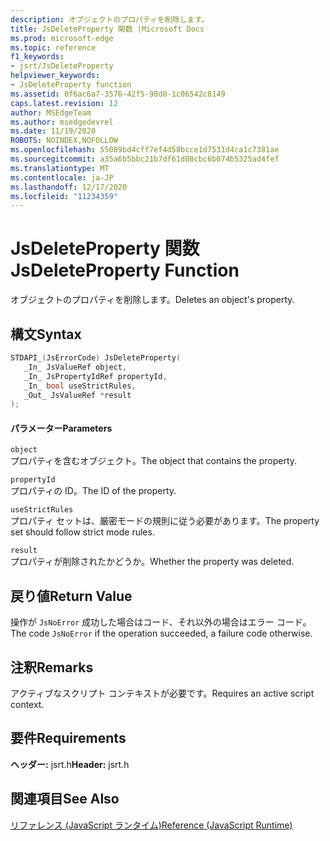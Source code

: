 ```yaml
---
description: オブジェクトのプロパティを削除します。
title: JsDeleteProperty 関数 |Microsoft Docs
ms.prod: microsoft-edge
ms.topic: reference
f1_keywords:
- jsrt/JsDeleteProperty
helpviewer_keywords:
- JsDeleteProperty function
ms.assetid: 0f6ac6a7-3576-42f5-98d0-1c06542c8149
caps.latest.revision: 12
author: MSEdgeTeam
ms.author: msedgedevrel
ms.date: 11/19/2020
ROBOTS: NOINDEX,NOFOLLOW
ms.openlocfilehash: 55089bd4cff7ef4d58bcce1d7531d4ca1c7381ae
ms.sourcegitcommit: a35a6b5bbc21b7df61d08cbc6b074b5325ad4fef
ms.translationtype: MT
ms.contentlocale: ja-JP
ms.lasthandoff: 12/17/2020
ms.locfileid: "11234359"
---
```

# <span data-ttu-id="8ca50-103">JsDeleteProperty 関数</span><span class="sxs-lookup"><span data-stu-id="8ca50-103">JsDeleteProperty Function</span></span>

<span data-ttu-id="8ca50-104">オブジェクトのプロパティを削除します。</span><span class="sxs-lookup"><span data-stu-id="8ca50-104">Deletes an object's property.</span></span>  
  
## <span data-ttu-id="8ca50-105">構文</span><span class="sxs-lookup"><span data-stu-id="8ca50-105">Syntax</span></span>  
  
```cpp  
STDAPI_(JsErrorCode) JsDeleteProperty(  
   _In_ JsValueRef object,  
   _In_ JsPropertyIdRef propertyId,  
   _In_ bool useStrictRules,  
   _Out_ JsValueRef *result  
);  
```  
  
#### <span data-ttu-id="8ca50-106">パラメーター</span><span class="sxs-lookup"><span data-stu-id="8ca50-106">Parameters</span></span>  
 `object`  
 <span data-ttu-id="8ca50-107">プロパティを含むオブジェクト。</span><span class="sxs-lookup"><span data-stu-id="8ca50-107">The object that contains the property.</span></span>  
  
 `propertyId`  
 <span data-ttu-id="8ca50-108">プロパティの ID。</span><span class="sxs-lookup"><span data-stu-id="8ca50-108">The ID of the property.</span></span>  
  
 `useStrictRules`  
 <span data-ttu-id="8ca50-109">プロパティ セットは、厳密モードの規則に従う必要があります。</span><span class="sxs-lookup"><span data-stu-id="8ca50-109">The property set should follow strict mode rules.</span></span>  
  
 `result`  
 <span data-ttu-id="8ca50-110">プロパティが削除されたかどうか。</span><span class="sxs-lookup"><span data-stu-id="8ca50-110">Whether the property was deleted.</span></span>  
  
## <span data-ttu-id="8ca50-111">戻り値</span><span class="sxs-lookup"><span data-stu-id="8ca50-111">Return Value</span></span>  
 <span data-ttu-id="8ca50-112">操作が `JsNoError` 成功した場合はコード、それ以外の場合はエラー コード。</span><span class="sxs-lookup"><span data-stu-id="8ca50-112">The code `JsNoError` if the operation succeeded, a failure code otherwise.</span></span>  
  
## <span data-ttu-id="8ca50-113">注釈</span><span class="sxs-lookup"><span data-stu-id="8ca50-113">Remarks</span></span>  
 <span data-ttu-id="8ca50-114">アクティブなスクリプト コンテキストが必要です。</span><span class="sxs-lookup"><span data-stu-id="8ca50-114">Requires an active script context.</span></span>  
  
## <span data-ttu-id="8ca50-115">要件</span><span class="sxs-lookup"><span data-stu-id="8ca50-115">Requirements</span></span>  
 <span data-ttu-id="8ca50-116">**ヘッダー:** jsrt.h</span><span class="sxs-lookup"><span data-stu-id="8ca50-116">**Header:** jsrt.h</span></span>  
  
## <span data-ttu-id="8ca50-117">関連項目</span><span class="sxs-lookup"><span data-stu-id="8ca50-117">See Also</span></span>  
 [<span data-ttu-id="8ca50-118">リファレンス (JavaScript ランタイム)</span><span class="sxs-lookup"><span data-stu-id="8ca50-118">Reference (JavaScript Runtime)</span></span>](../chakra-hosting/reference-javascript-runtime.md)
